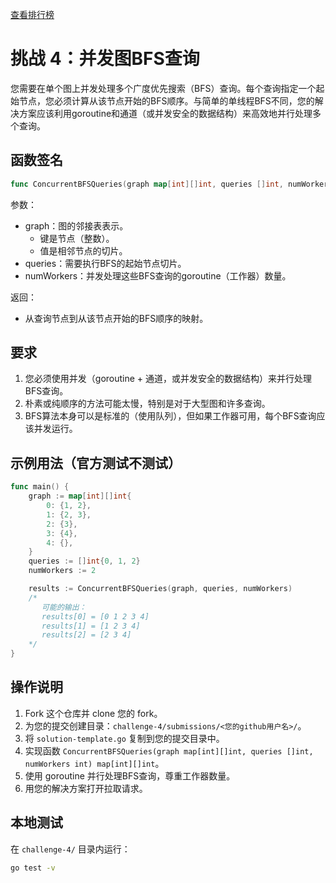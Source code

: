 [查看排行榜](SCOREBOARD.md)

# 挑战 4：并发图BFS查询

您需要在单个图上并发处理多个广度优先搜索（BFS）查询。每个查询指定一个起始节点，您必须计算从该节点开始的BFS顺序。与简单的单线程BFS不同，您的解决方案应该利用goroutine和通道（或并发安全的数据结构）来高效地并行处理多个查询。

## 函数签名

```go
func ConcurrentBFSQueries(graph map[int][]int, queries []int, numWorkers int) map[int][]int
```

参数：
- graph：图的邻接表表示。
  - 键是节点（整数）。
  - 值是相邻节点的切片。
- queries：需要执行BFS的起始节点切片。
- numWorkers：并发处理这些BFS查询的goroutine（工作器）数量。

返回：
- 从查询节点到从该节点开始的BFS顺序的映射。

## 要求

1. 您必须使用并发（goroutine + 通道，或并发安全的数据结构）来并行处理BFS查询。
2. 朴素或纯顺序的方法可能太慢，特别是对于大型图和许多查询。
3. BFS算法本身可以是标准的（使用队列），但如果工作器可用，每个BFS查询应该并发运行。

## 示例用法（官方测试不测试）

```go
func main() {
    graph := map[int][]int{
        0: {1, 2},
        1: {2, 3},
        2: {3},
        3: {4},
        4: {},
    }
    queries := []int{0, 1, 2}
    numWorkers := 2

    results := ConcurrentBFSQueries(graph, queries, numWorkers)
    /*
       可能的输出：
       results[0] = [0 1 2 3 4]
       results[1] = [1 2 3 4]
       results[2] = [2 3 4]
    */
}
```

## 操作说明

1. Fork 这个仓库并 clone 您的 fork。
2. 为您的提交创建目录：`challenge-4/submissions/<您的github用户名>/`。
3. 将 `solution-template.go` 复制到您的提交目录中。
4. 实现函数 `ConcurrentBFSQueries(graph map[int][]int, queries []int, numWorkers int) map[int][]int`。
5. 使用 goroutine 并行处理BFS查询，尊重工作器数量。
6. 用您的解决方案打开拉取请求。

## 本地测试

在 `challenge-4/` 目录内运行：

```bash
go test -v
```